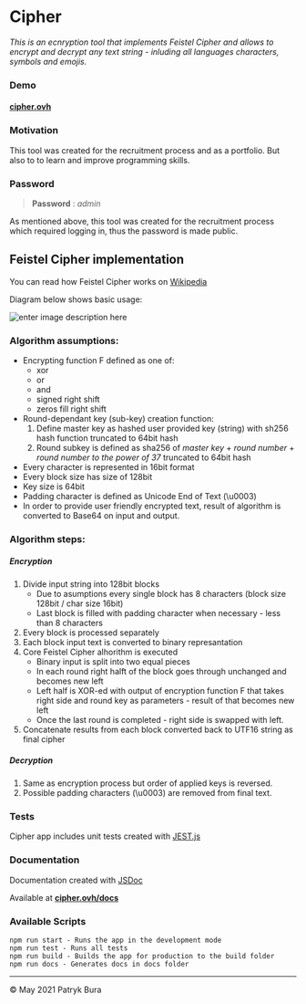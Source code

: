 # Cipher

*This is an ecnryption tool that implements Feistel Cipher and allows to encrypt and decrypt any text string - inluding all languages characters, symbols and emojis.*

### Demo
#### **[cipher.ovh](https://www.cipher.ovh/)**

### Motivation

This tool was created for the recruitment process and as a portfolio. But also to to learn and improve programming skills.

### Password

> **Password** : *admin*

As mentioned above, this tool was created for the recruitment process  which required logging in, thus the password is made public.

## Feistel Cipher implementation

You can read how Feistel Cipher works on [Wikipedia](https://en.wikipedia.org/wiki/Feistel_cipher)

Diagram below shows basic usage:

![enter image description here](https://upload.wikimedia.org/wikipedia/commons/thumb/f/fa/Feistel_cipher_diagram_en.svg/410px-Feistel_cipher_diagram_en.svg.png)

### Algorithm assumptions:
 - Encrypting function F defined as one of:
	 - xor
	 - or
	 - and
	 - signed right shift
	 - zeros fill right shift
 - Round-dependant key (sub-key) creation function:
    1. Define master key as hashed user provided key (string) with sh256 hash function truncated to 64bit hash
    2. Round subkey is defined as sha256 of _master key_ + _round number_ + _round number to the power of 37_ truncated to 64bit hash
- Every character is represented in 16bit format
- Every block size has size of 128bit
- Key size is 64bit
- Padding character is defined as Unicode End of Text (\u0003)
- In order to provide user friendly encrypted text, result of algorithm is converted to Base64 on input and output.

### Algorithm steps:
##### Encryption
1. Divide input string into 128bit blocks
    - Due to asumptions every single block has 8 characters (block size 128bit / char size 16bit)
    - Last block is filled with padding character when necessary - less than 8 characters
2. Every block is processed separately
3. Each block input text is converted to binary represantation
4. Core Feistel Cipher alhorithm is executed
   - Binary input is split into two equal pieces
   - In each round right halft of the block goes through unchanged and becomes new left
   - Left half is XOR-ed with output of encryption function F that takes right side and round key as parameters - result of that becomes new left
   - Once the last round is completed - right side is swapped with left.
5. Concatenate results from each block converted back to UTF16 string as final cipher

##### Decryption
1. Same as encryption process but order of applied keys is reversed.
2. Possible padding characters (\u0003) are removed from final text.
 
### Tests
Cipher app includes unit tests created with [JEST.js](https://jestjs.io/)

### Documentation
Documentation created with [JSDoc](https://jsdoc.app/)

Available at **[cipher.ovh/docs](https://www.cipher.ovh/docs/)**

### Available Scripts

```
npm run start - Runs the app in the development mode
npm run test - Runs all tests
npm run build - Builds the app for production to the build folder
npm run docs - Generates docs in docs folder
```
****
&copy; May 2021 Patryk Bura